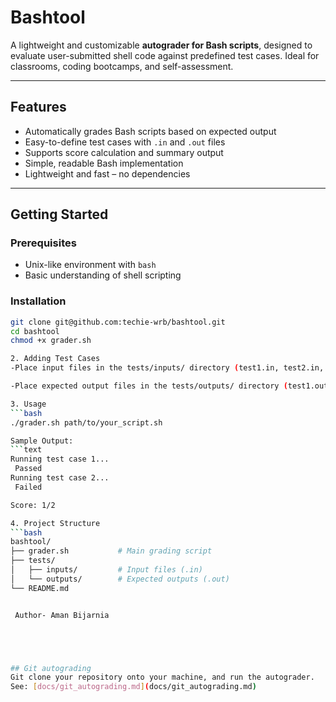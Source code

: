 # Bashtool

A lightweight and customizable **autograder for Bash scripts**, designed to evaluate user-submitted shell code against predefined test cases. Ideal for classrooms, coding bootcamps, and self-assessment.

---

## Features

-  Automatically grades Bash scripts based on expected output
-  Easy-to-define test cases with `.in` and `.out` files
-  Supports score calculation and summary output
-  Simple, readable Bash implementation
-  Lightweight and fast – no dependencies

---

## Getting Started

### Prerequisites

- Unix-like environment with `bash`
- Basic understanding of shell scripting

###  Installation

```bash
git clone git@github.com:techie-wrb/bashtool.git
cd bashtool
chmod +x grader.sh

2. Adding Test Cases
-Place input files in the tests/inputs/ directory (test1.in, test2.in, ...)

-Place expected output files in the tests/outputs/ directory (test1.out, test2.out, ...)

3. Usage
```bash
./grader.sh path/to/your_script.sh

Sample Output:
```text
Running test case 1...
 Passed
Running test case 2...
 Failed

Score: 1/2

4. Project Structure
```bash 
bashtool/
├── grader.sh           # Main grading script
├── tests/
│   ├── inputs/         # Input files (.in)
│   └── outputs/        # Expected outputs (.out)
└── README.md


 Author- Aman Bijarnia





## Git autograding 
Git clone your repository onto your machine, and run the autograder.
See: [docs/git_autograding.md](docs/git_autograding.md)
